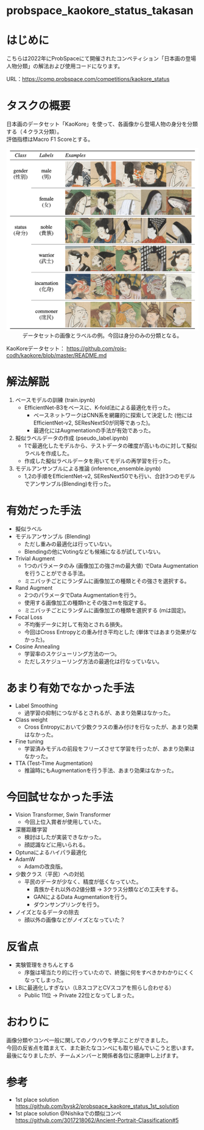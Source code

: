 # probspace_kaokore_status_takasan
# はじめに
こちらは2022年にProbSpaceにて開催されたコンペティション「日本画の登場人物分類」の解法および使用コードになります。

URL：https://comp.probspace.com/competitions/kaokore_status

# タスクの概要
日本画のデータセット「KaoKore」を使って、各画像から登場人物の身分を分類する（４クラス分類）。  
評価指標はMacro F1 Scoreとする。

<p align="center">
  <img src="images/label_example.png" width='700'>

  <br>
  データセットの画像とラベルの例。今回は身分のみの分類となる。
</p>

KaoKoreデータセット：
https://github.com/rois-codh/kaokore/blob/master/README.md

# 解法解説
1. ベースモデルの訓練 (train.ipynb)　
    - EfficientNet-B3をベースに、K-fold法による最適化を行った。 
        - ベースネットワークはCNN系を網羅的に探索して決定した (他にはEfficientNet-v2, SEResNext50が同等であった)。
        - 最適化にはAugmentationの手法が有効であった。
2. 擬似ラベルデータの作成 (pseudo_label.ipynb)
    - 1で最適化したモデルから、テストデータの確度が高いものに対して擬似ラベルを作成した。
    - 作成した擬似ラベルデータを用いてモデルの再学習を行った。
3. モデルアンサンブルによる推論 (inference_ensemble.ipynb)
    - 1,2の手順をEfficientNet-v2, SEResNext50でも行い、合計3つのモデルでアンサンブル(Blending)を行った。

# 有効だった手法
- 擬似ラベル
- モデルアンサンブル (Blending)
    - ただし重みの最適化は行っていない。
    - Blendingの他にVotingなども候補になるが試していない。
- Trivial Augment
    - 1つのパラメータのみ (画像加工の強さmの最大値) でData Augmentationを行うことができる手法。
    - ミニバッチごとにランダムに画像加工の種類とその強さを選択する。
- Rand Augment
    - 2つのパラメータでData Augmentationを行う。
    - 使用する画像加工の種類nとその強さmを指定する。
    - ミニバッチごとにランダムに画像加工の種類を選択する (mは固定)。
- Focal Loss
    - 不均衡データに対して有効とされる損失。
    - 今回はCross Entropyとの重み付き平均とした (単体ではあまり効果がなかった)。
- Cosine Annealing
    - 学習率のスケジューリング方法の一つ。
    - ただしスケジューリング方法の最適化は行なっていない。

# あまり有効でなかった手法
- Label Smoothing
    - 過学習の抑制につながるとされるが、あまり効果はなかった。
- Class weight
    - Cross Entropyにおいて少数クラスの重み付けを行なったが、あまり効果はなかった。
- Fine tuning
    - 学習済みモデルの前段をフリーズさせて学習を行ったが、あまり効果はなかった。
- TTA (Test-Time Augmentation)
    - 推論時にもAugmentationを行う手法、あまり効果はなかった。

# 今回試せなかった手法
- Vision Transformer, Swin Transformer
    - 今回上位入賞者が使用していた。
- 深層距離学習
    - 検討はしたが実装できなかった。
    - 顔認識などに用いられる。
- Optunaによるハイパラ最適化
- AdamW
    - Adamの改良版。
- 少数クラス（平民）への対処
    - 平民のデータが少なく、精度が低くなっていた。
        - 貴族かそれ以外の2値分類 → 3クラス分類などの工夫をする。
        - GANによるData Augmentationを行う。
        - ダウンサンプリングを行う。
- ノイズとなるデータの除去
    - 顔以外の画像などがノイズとなっていた？


# 反省点
- 実験管理をきちんとする
    - 序盤は場当たり的に行っていたので、終盤に何をすべきかわかりにくくなってしまった。
- LBに最適化しすぎない（LBスコアとCVスコアを照らし合わせる）
    - Public 11位 → Private 22位となってしまった。

# おわりに
画像分類やコンペ一般に関してのノウハウを学ぶことができました。  
今回の反省点を踏まえて、また新たなコンペにも取り組んでいこうと思います。  
最後になりましたが、チームメンバーと関係者各位に感謝申し上げます。

# 参考
- 1st place solution  
https://github.com/bysk2/probspace_kaokore_status_1st_solution
- 1st place solution @Nishikaでの類似コンペ  
https://github.com/3017218062/Ancient-Portrait-Classification#5
